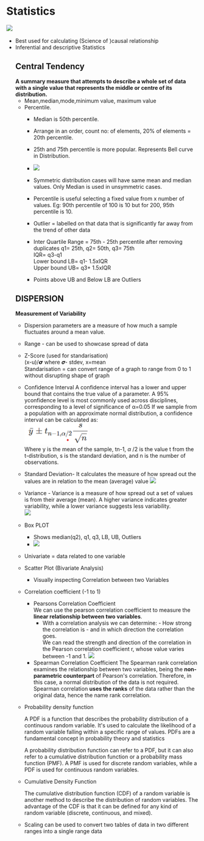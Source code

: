 # Statistics
![](https://stats4nr.com/Figs/stats_hypothesis.png)
- Best used for calculating (Science of )causal relationship
- Inferential and descriptive Statistics
  ## Central Tendency
   **A summary measure that attempts to describe a whole set of data with a single value that represents the middle or centre of its distribution.**
    - Mean,median,mode,minimum value, maximum value
    - Percentile.
      - Median is 50th percentile. 
      - Arrange in an order, count no: of elements, 20% of elements = 20th percentile.
      - 25th and 75th percentile is more popular. Represents Bell curve in Distribution.
      - ![](https://www.allmath.com/storage/2023/Nov/quartiles_82.png)
      - Symmetric distribution cases will have same mean and median values. Only Median is used in unsymmetric cases.
      - Percentile is useful selecting a fixed value from x number of values. Eg: 90th percentile of 100 is 10 but for 200, 95th percentile is 10.
      - Outlier = labelled on that data that is significantly far away from the trend of other data
      - Inter Quartile Range = 75th - 25th percentile after removing duplicates q1= 25th, q2= 50th, q3= 75th
        <br>
        IQR= q3-q1 <br>
        Lower bound LB= q1- 1.5xIQR <br>
        Upper bound UB= q3+ 1.5xIQR

      - Points above UB and Below LB are Outliers
  ## DISPERSION
  **Measurement of Variability**
  - Dispersion parameters are a measure of how much a sample fluctuates around a mean value.
  - Range - can be used to showcase spread of data
  - Z-Score (used for standarisation)
    <br> (x-u)/𝞼 where 𝝈- stdev, x=mean
      <br >Standarisation = can convert range of a graph to range from 0 to 1 without disrupting shape of graph
  - Confidence Interval
    A confidence interval has a lower and upper bound that contains the true value of a parameter. A 95% yconfidence level is most commonly used across disciplines, corresponding to a level of significance of 
     α=0.05
    If we sample from a population with an approximate normal distribution, a confidence interval can be calculated as:<br>
              ![](https://github.com/Gauthamnair-Ronin/ICTAK-1/blob/main/equation1.png)<br>
    Where y is the mean of the sample, tn-1, $\alpha$ /2 is the value t from the t-distribution, s is the standard deviation, and n is the number of observations.
  - Standard Deviation-  It calculates the measure of how spread out the values are in relation to the mean (average) value
      ![](https://res.cloudinary.com/hy4kyit2a/f_auto,fl_lossy,q_70/learn/modules/variation-for-data-comparisons/estimate-probability/images/cb3a31ab266c4db9e116a9cbf60734b2_656-e-37-fb-5341-4-c-5-a-8-daa-ededf-79904-b-8.png)

  - Variance - Variance is a measure of how spread out a set of values is from their average (mean). A higher variance indicates greater variability, while a lower variance suggests less variability.
    <br> ![](https://i.pinimg.com/564x/4e/cb/d0/4ecbd0703254a347f004bdb700f602ac.jpg)
  - Box PLOT
      - Shows median(q2), q1, q3, LB, UB, Outliers
      - ![](https://citoolkit.com/wp-content/uploads/articles/box_plot_outline.png)
  - Univariate = data related to one variable
  - Scatter Plot (Bivariate Analysis)
      - Visually inspecting Correlation between two Variables
  - Correlation coefficient (-1 to 1)
    
      - Pearsons Correlation Coefficient
          <br> We can use the pearson correlation coefficient to measure the **linear relationship between two variables**.
         -  With a correlation analysis we can determine:
                - How strong the correlation is
                - and in which direction the correlation goes.
              <br> We can read the strength and direction of the correlation in the Pearson correlation coefficient r, whose value varies between -1 and 1.
             ![](https://miro.medium.com/v2/resize:fit:2000/1*H4Ssq7V7mgWRRJhrIGhw7Q.png)
      - Spearman Correlation Coefficient
          The Spearman rank correlation examines the relationship between two variables, being the **non-parametric counterpart** of Pearson's correlation. Therefore, in this case, a normal distribution of the               data is not required.
        <br> Spearman correlation **uses the ranks** of the data rather than the original data, hence the name rank correlation.
  - Probability density function
    
      A PDF is a function that describes the probability distribution of a continuous random variable. It's used to calculate the likelihood of a random variable falling within a specific range of values. PDFs are a fundamental concept in probability theory and statistics

    A probability distribution function can refer to a PDF, but it can also refer to a cumulative distribution function or a probability mass function (PMF). A PMF is used for discrete random variables, while a PDF is used for continuous random variables.
    
  - Cumulative Density Function
 
      The cumulative distribution function (CDF) of a random variable is another method to describe the distribution of random variables. The advantage of the CDF is that it can be defined for any kind of random variable (discrete, continuous, and mixed).
    
      
  - Scaling can be used to convert two tables of data in two different ranges into a single range data

  

